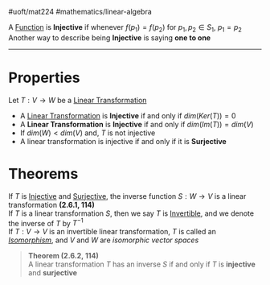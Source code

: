 #uoft/mat224 #mathematics/linear-algebra 

A [Function](Function.md) is **Injective**  if whenever $f(p_{1})=f(p_{2})$ for $p_{1},p_{2}\in S_{1}$, $p_{1}=p_{2}$  
Another way to describe being **Injective** is saying **one to one**

---
# Properties

Let $T: V \rightarrow W$ be a [Linear Transformation](Linear%20Transformation.md)

- A [Linear Transformation](Linear%20Transformation.md) is **Injective** if and only if $dim(Ker(T))= 0$
- A **Linear Transformation** is **Injective** if and only if $dim(Im(T))=dim(V)$
- If $dim(W)<dim(V)$ and, $T$ is not injective 
- A linear transformation is injective if and only if it is **Surjective**

# Theorems
If $T$ is [Injective](.md) and [Surjective](Surjective.md), the inverse function $S:W\rightarrow V$ is a linear transformation **(2.6.1, 114)**  
	If $T$ is a linear transformation $S$, then we say $T$ is [Invertible](Invertible.md), and we denote the inverse of $T$ by $T^{-1}$  
	If $T:V\rightarrow V$ is an invertible linear transformation, $T$ is called an *[Isomorphism](Isomorphism.md)*, and $V$ and $W$ are *isomorphic vector spaces*

> **Theorem (2.6.2, 114)**  
> 	A linear transformation $T$ has an inverse $S$ if and only if $T$ is **injective** and **surjective**